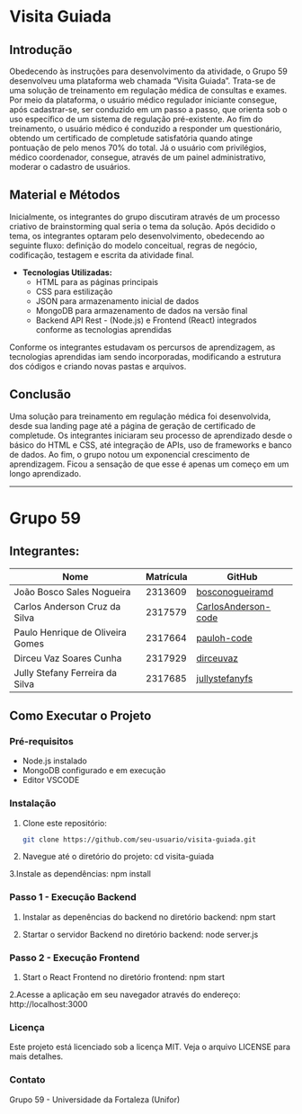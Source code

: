 # Visita Guiada

## Introdução

Obedecendo às instruções para desenvolvimento da atividade, o Grupo 59 desenvolveu uma plataforma web chamada “Visita Guiada”. Trata-se de uma solução de treinamento em regulação médica de consultas e exames. Por meio da plataforma, o usuário médico regulador iniciante consegue, após cadastrar-se, ser conduzido em um passo a passo, que orienta sob o uso específico de um sistema de regulação pré-existente. Ao fim do treinamento, o usuário médico é conduzido a responder um questionário, obtendo um certificado de completude satisfatória quando atinge pontuação de pelo menos 70% do total. Já o usuário com privilégios, médico coordenador, consegue, através de um painel administrativo, moderar o cadastro de usuários.

## Material e Métodos

Inicialmente, os integrantes do grupo discutiram através de um processo criativo de brainstorming qual seria o tema da solução. Após decidido o tema, os integrantes optaram pelo desenvolvimento, obedecendo ao seguinte fluxo: definição do modelo conceitual, regras de negócio, codificação, testagem e escrita da atividade final. 

- **Tecnologias Utilizadas:**
  - HTML para as páginas principais
  - CSS para estilização
  - JSON para armazenamento inicial de dados
  - MongoDB para armazenamento de dados na versão final
  - Backend API Rest - (Node.js) e Frontend (React) integrados conforme as tecnologias aprendidas

Conforme os integrantes estudavam os percursos de aprendizagem, as tecnologias aprendidas iam sendo incorporadas, modificando a estrutura dos códigos e criando novas pastas e arquivos.


## Conclusão

Uma solução para treinamento em regulação médica foi desenvolvida, desde sua landing page até a página de geração de certificado de completude. Os integrantes iniciaram seu processo de aprendizado desde o básico do HTML e CSS, até integração de APIs, uso de frameworks e banco de dados. Ao fim, o grupo notou um exponencial crescimento de aprendizagem. Ficou a sensação de que esse é apenas um começo em um longo aprendizado.

---

# Grupo 59

## Integrantes:

| Nome                             | Matrícula | GitHub                |
|----------------------------------|-----------|-----------------------|
| João Bosco Sales Nogueira        | 2313609   | [bosconogueiramd](https://github.com/bosconogueiramd) |
| Carlos Anderson Cruz da Silva    | 2317579   | [CarlosAnderson-code](https://github.com/CarlosAnderson-code) |
| Paulo Henrique de Oliveira Gomes | 2317664   | [pauloh-code](https://github.com/pauloh-code) |
| Dirceu Vaz Soares Cunha          | 2317929   | [dirceuvaz](https://github.com/dirceuvaz) |
| Jully Stefany Ferreira da Silva  | 2317685   | [jullystefanyfs](https://github.com/jullystefanyfs) |

## Como Executar o Projeto

### Pré-requisitos

- Node.js instalado
- MongoDB configurado e em execução
- Editor VSCODE

### Instalação

1. Clone este repositório:
   ```bash
   git clone https://github.com/seu-usuario/visita-guiada.git

2. Navegue até o diretório do projeto:
   cd visita-guiada

3.Instale as dependências:
   npm install

### Passo 1 - Execução Backend

1. Instalar as depenências do backend no diretório backend:
npm start

2. Startar o servidor Backend no diretório backend:
node server.js


### Passo 2 - Execução Frontend

1. Start o React Frontend no diretório frontend:
npm start

2.Acesse a aplicação em seu navegador através do endereço:
http://localhost:3000

### Licença

Este projeto está licenciado sob a licença MIT. Veja o arquivo LICENSE para mais detalhes.

### Contato
Grupo 59 - Universidade da Fortaleza (Unifor)



